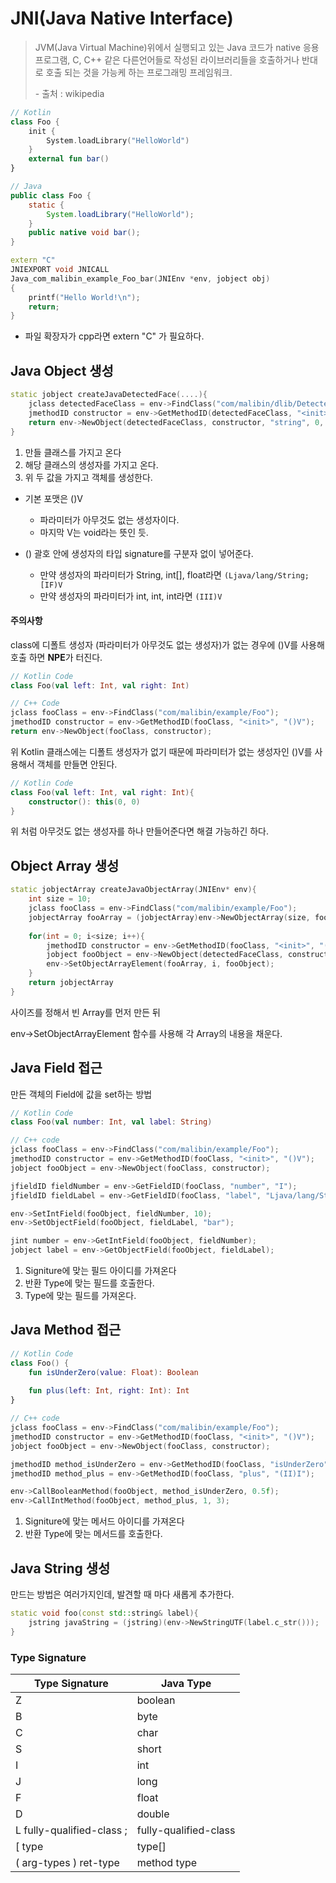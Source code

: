 # JNI(Java Native Interface)

> JVM(Java Virtual Machine)위에서 실행되고 있는 Java 코드가 native 응용프로그램, C, C++ 같은 다른언어들로 작성된 라이브러리들을 호출하거나 반대로 호출 되는 것을 가능케 하는 프로그래밍 프레임워크.
>
> \- 출처 : wikipedia

```kotlin
// Kotlin
class Foo {
    init {
        System.loadLibrary("HelloWorld")
    }
    external fun bar()
}
```



```java
// Java
public class Foo {
    static {
        System.loadLibrary("HelloWorld");
    }
    public native void bar();
}
```



```c++
extern "C" 
JNIEXPORT void JNICALL
Java_com_malibin_example_Foo_bar(JNIEnv *env, jobject obj)
{
    printf("Hello World!\n");
    return;
}
```

* 파일 확장자가 cpp라면 extern "C" 가 필요하다.



## Java Object 생성

```c++
static jobject createJavaDetectedFace(....){
    jclass detectedFaceClass = env->FindClass("com/malibin/dlib/DetectedFace");
    jmethodID constructor = env->GetMethodID(detectedFaceClass, "<init>", "(Ljava/lang/String;IIII)V");
    return env->NewObject(detectedFaceClass, constructor, "string", 0, 0, 0, 0);
}
```

1. 만들 클래스를 가지고 온다
2. 해당 클래스의 생성자를 가지고 온다.
3. 위 두 값을 가지고 객체를 생성한다.

* 기본 포맷은 ()V 
  * 파라미터가 아무것도 없는 생성자이다.
  * 마지막 V는 void라는 뜻인 듯.

* () 괄호 안에 생성자의 타입 signature를 구분자 없이 넣어준다.
  * 만약 생성자의 파라미터가 String, int[], float라면  `(Ljava/lang/String;[IF)V`
  * 만약 생성자의 파라미터가 int, int, int라면  `(III)V`



#### 주의사항

class에 디폴트 생성자 (파라미터가 아무것도 없는 생성자)가 없는 경우에 ()V를 사용해 호출 하면 **NPE**가 터진다.

```kotlin
// Kotlin Code
class Foo(val left: Int, val right: Int)
```

```c++
// C++ Code
jclass fooClass = env->FindClass("com/malibin/example/Foo");
jmethodID constructor = env->GetMethodID(fooClass, "<init>", "()V");
return env->NewObject(fooClass, constructor);
```

위 Kotlin 클래스에는 디폴트 생성자가 없기 때문에 파라미터가 없는 생성자인 ()V를 사용해서 객체를 만들면 안된다.

```kotlin
// Kotlin Code
class Foo(val left: Int, val right: Int){
    constructor(): this(0, 0)
}
```

위 처럼 아무것도 없는 생성자를 하나 만들어준다면 해결 가능하긴 하다.



## Object Array 생성

```c++
static jobjectArray createJavaObjectArray(JNIEnv* env){
    int size = 10;
    jclass fooClass = env->FindClass("com/malibin/example/Foo");
    jobjectArray fooArray = (jobjectArray)env->NewObjectArray(size, fooClass, NULL);
    
    for(int = 0; i<size; i++){
        jmethodID constructor = env->GetMethodID(fooClass, "<init>", "()V");
        jobject fooObject = env->NewObject(detectedFaceClass, constructor);
        env->SetObjectArrayElement(fooArray, i, fooObject);
    }
    return jobjectArray
}
```

사이즈를 정해서 빈 Array를 먼저 만든 뒤

env->SetObjectArrayElement 함수를 사용해 각 Array의 내용을 채운다.



## Java Field 접근

만든 객체의 Field에 값을 set하는 방법

```kotlin
// Kotlin Code
class Foo(val number: Int, val label: String)
```

```c++
// C++ code
jclass fooClass = env->FindClass("com/malibin/example/Foo");
jmethodID constructor = env->GetMethodID(fooClass, "<init>", "()V");
jobject fooObject = env->NewObject(fooClass, constructor);

jfieldID fieldNumber = env->GetFieldID(fooClass, "number", "I");
jfieldID fieldLabel = env->GetFieldID(fooClass, "label", "Ljava/lang/String;");

env->SetIntField(fooObject, fieldNumber, 10);
env->SetObjectField(fooObject, fieldLabel, "bar");

jint number = env->GetIntField(fooObject, fieldNumber);
jobject label = env->GetObjectField(fooObject, fieldLabel);
```

1. Signiture에 맞는 필드 아이디를 가져온다
2. 반환 Type에 맞는 필드를 호출한다.
3. Type에 맞는 필드를 가져온다.



## Java Method 접근

```kotlin
// Kotlin Code
class Foo() {
    fun isUnderZero(value: Float): Boolean
    
    fun plus(left: Int, right: Int): Int
}
```

```c++
// C++ code
jclass fooClass = env->FindClass("com/malibin/example/Foo");
jmethodID constructor = env->GetMethodID(fooClass, "<init>", "()V");
jobject fooObject = env->NewObject(fooClass, constructor);

jmethodID method_isUnderZero = env->GetMethodID(fooClass, "isUnderZero", "(F)Z");
jmethodID method_plus = env->GetMethodID(fooClass, "plus", "(II)I");

env->CallBooleanMethod(fooObject, method_isUnderZero, 0.5f);
env->CallIntMethod(fooObject, method_plus, 1, 3);
```

1. Signiture에 맞는 메서드 아이디를 가져온다
2. 반환 Type에 맞는 메서드를 호출한다.



## Java String 생성

만드는 방법은 여러가지인데, 발견할 때 마다 새롭게 추가한다.

```c++
static void foo(const std::string& label){
    jstring javaString = (jstring)(env->NewStringUTF(label.c_str()));
}
```



### Type Signature

| Type Signature            | Java Type             |
| ------------------------- | --------------------- |
| Z                         | boolean               |
| B                         | byte                  |
| C                         | char                  |
| S                         | short                 |
| I                         | int                   |
| J                         | long                  |
| F                         | float                 |
| D                         | double                |
| L fully-qualified-class ; | fully-qualified-class |
| [ type                    | type[]                |
| ( arg-types ) ret-type    | method type           |